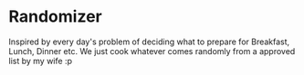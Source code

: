 # Randomizer
Inspired by every day's problem of deciding what to prepare for Breakfast, Lunch, Dinner etc. We just cook whatever comes randomly from a approved list by my wife :p 
